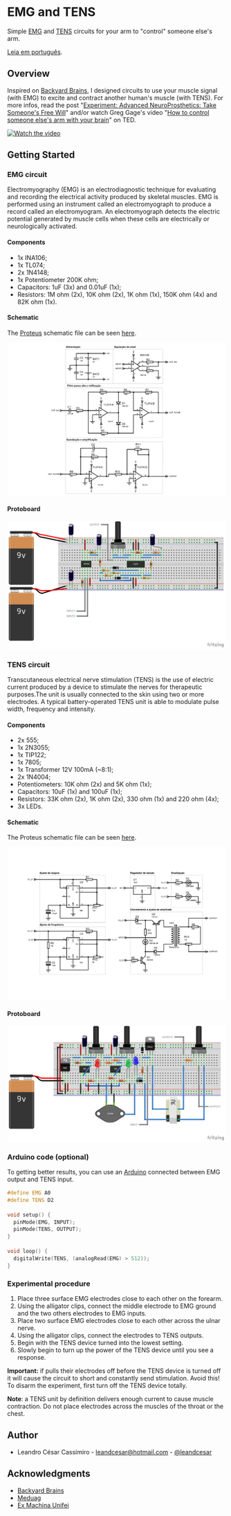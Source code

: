 ﻿# EMG and TENS

Simple [EMG](https://en.wikipedia.org/wiki/Electromyography) and [TENS](https://en.wikipedia.org/wiki/Transcutaneous_electrical_nerve_stimulation) circuits for your arm to "control" someone else's arm.

[Leia em português](https://github.com/leandcesar/emg-and-tens/blob/master/README-ptbr.md).

## Overview

Inspired on [Backyard Brains](https://backyardbrains.com), I designed circuits to use your muscle signal (with EMG) to excite and contract another human's muscle (with TENS). For more infos, read the post "[Experiment: Advanced NeuroProsthetics: Take Someone's Free Will](https://backyardbrains.com/experiments/humanhumaninterface)" and/or watch Greg Gage's video "[How to control someone else's arm with your brain](https://www.ted.com/talks/greg_gage_how_to_control_someone_else_s_arm_with_your_brain?)" on TED.

[![Watch the video](http://i3.ytimg.com/vi/rSQNi5sAwuc/maxresdefault.jpg)](https://www.ted.com/talks/greg_gage_how_to_control_someone_else_s_arm_with_your_brain?)

## Getting Started

### EMG circuit

Electromyography (EMG) is an electrodiagnostic technique for evaluating and recording the electrical activity produced by skeletal muscles. EMG is performed using an instrument called an electromyograph to produce a record called an electromyogram. An electromyograph detects the electric potential generated by muscle cells when these cells are electrically or neurologically activated.

#### Components 

- 1x INA106;
- 1x TL074;
- 2x 1N4148;
- 1x Potentiometer 200K ohm;
- Capacitors: 1uF (3x) and 0.01uF (1x);
- Resistors: 1M ohm (2x), 10K ohm (2x), 1K ohm (1x), 150K ohm (4x) and 82K ohm (1x).

#### Schematic

The [Proteus](https://www.labcenter.com/) schematic file can be seen [here](https://github.com/leandcesar/emg-and-tens/blob/master/EMG).

![EMG schematic](https://github.com/leandcesar/emg-and-tens/blob/master/EMG/EMG-sch.png)

#### Protoboard

![EMG protoboard](https://github.com/leandcesar/emg-and-tens/blob/master/EMG/EMG-proto.png)

### TENS circuit

Transcutaneous electrical nerve stimulation (TENS) is the use of electric current produced by a device to stimulate the nerves for therapeutic purposes.The unit is usually connected to the skin using two or more electrodes. A typical battery-operated TENS unit is able to modulate pulse width, frequency and intensity.

#### Components 

- 2x 555;
- 1x 2N3055;
- 1x TIP122;
- 1x 7805;
- 1x Transformer 12V 100mA (~8:1);
- 2x 1N4004;
- Potentiometers: 10K ohm (2x) and 5K ohm (1x);
- Capacitors: 10uF (1x) and 100uF (1x);
- Resistors: 33K ohm (2x), 1K ohm (2x), 330 ohm (1x) and 220 ohm (4x);
- 3x LEDs.

#### Schematic

The Proteus schematic file can be seen [here](https://github.com/leandcesar/emg-and-tens/blob/master/TENS).

![TENS schematic](https://github.com/leandcesar/emg-and-tens/blob/master/TENS/TENS-sch.png)

#### Protoboard

![TENS protoboard](https://github.com/leandcesar/emg-and-tens/blob/master/TENS/TENS-proto.png)

### Arduino code (optional)

To getting better results, you can use an [Arduino](https://www.arduino.cc/) connected between EMG output and TENS input. 

```C++
#define EMG A0
#define TENS D2

void setup() {
  pinMode(EMG, INPUT);
  pinMode(TENS, OUTPUT);
}

void loop() {
  digitalWrite(TENS, (analogRead(EMG) > 512));
}
```

### Experimental procedure

1. Place three surface EMG electrodes close to each other on the forearm.
2. Using the alligator clips, connect the middle electrode to EMG ground and the two others electrodes to EMG inputs.
3. Place two surface EMG electrodes close to each other across the ulnar nerve.
4. Using the alligator clips, connect the electrodes to TENS outputs.
5. Begin with the TENS device turned into the lowest setting.
6. Slowly begin to turn up the power of the TENS device until you see a response.

**Important:** if pulls their electrodes off before the TENS device is turned off it will cause the circuit to short and constantly send stimulation. Avoid this! To disarm the experiment, first turn off the TENS device totally.

**Note**: a TENS unit by definition delivers enough current to cause muscle contraction. Do not place electrodes across the muscles of the throat or the chest.

## Author

- Leandro César Cassimiro - leandcesar@hotmail.com - [@leandcesar](https://linktr.ee/leandcesar)

## Acknowledgments

- [Backyard Brains](https://backyardbrains.com)
- [Meduag](https://www.youtube.com/user/meduag/)
- [Ex Machina Unifei](https://www.facebook.com/ExMachina.UNIFEI)
